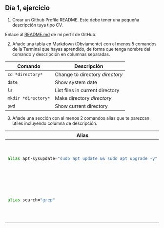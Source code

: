 ## Día 1, ejercicio

1. Crear un Github Profile README. Este debe tener una pequeña descripción tuya tipo CV.

Enlace al [README.md](https://github.com/aitorias/aitorias#readme) de mi perfil de GitHub.

2. Añade una tabla en Markdown (Obviamente) con al menos 5 comandos de la Terminal que hayas aprendido, de forma que tenga nombre del comando y descripción en columnas separadas.

| Comando             | Descripción                     |
|---------------------|---------------------------------|
| `cd *directory*`    | Change to directory *directory* |
| `date`              | Show system date                |
| `ls`                | List files in current directory |
| `mkdir *directory*` | Make directory *directory*      |
| `pwd`               | Show current directory          |

3. Añade una sección con al menos 2 comandos alias que te parezcan útiles incluyendo columna de descripción.

<table>
<thead>
<tr>
<th>
Alias
</th>
<th>
Description
</th>
</tr>
</thead>
<tr>
<td>

```bash
alias apt-sysupdate="sudo apt update && sudo apt upgrade -y"
```

</td>
<td>
Este alias actualiza todos los paquetes del sistema Linux.
</td>
</tr>
<tr>
</tr>
<tr>
<td>

```bash
alias search="grep"
```

</td>
<td>
Este alias se utiliza para buscar texto y cadenas de texto en un archivo.
</td>
</tr>
</table>
